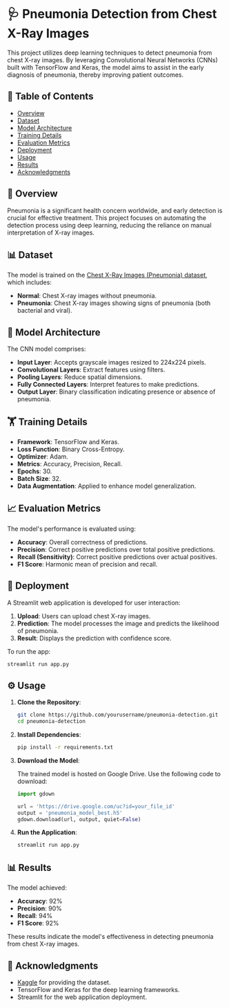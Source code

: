 
# 🩺 Pneumonia Detection from Chest X-Ray Images

This project utilizes deep learning techniques to detect pneumonia from chest X-ray images. By leveraging Convolutional Neural Networks (CNNs) built with TensorFlow and Keras, the model aims to assist in the early diagnosis of pneumonia, thereby improving patient outcomes.

## 📖 Table of Contents

- [Overview](#overview)
- [Dataset](#dataset)
- [Model Architecture](#model-architecture)
- [Training Details](#training-details)
- [Evaluation Metrics](#evaluation-metrics)
- [Deployment](#deployment)
- [Usage](#usage)
- [Results](#results)
- [Acknowledgments](#acknowledgments)

## 📝 Overview

Pneumonia is a significant health concern worldwide, and early detection is crucial for effective treatment. This project focuses on automating the detection process using deep learning, reducing the reliance on manual interpretation of X-ray images.

## 📊 Dataset

The model is trained on the [Chest X-Ray Images (Pneumonia) dataset](https://www.kaggle.com/datasets/paultimothymooney/chest-xray-pneumonia), which includes:

- **Normal**: Chest X-ray images without pneumonia.
- **Pneumonia**: Chest X-ray images showing signs of pneumonia (both bacterial and viral).

## 🧠 Model Architecture

The CNN model comprises:

- **Input Layer**: Accepts grayscale images resized to 224x224 pixels.
- **Convolutional Layers**: Extract features using filters.
- **Pooling Layers**: Reduce spatial dimensions.
- **Fully Connected Layers**: Interpret features to make predictions.
- **Output Layer**: Binary classification indicating presence or absence of pneumonia.

## 🏋️ Training Details

- **Framework**: TensorFlow and Keras.
- **Loss Function**: Binary Cross-Entropy.
- **Optimizer**: Adam.
- **Metrics**: Accuracy, Precision, Recall.
- **Epochs**: 30.
- **Batch Size**: 32.
- **Data Augmentation**: Applied to enhance model generalization.

## 📈 Evaluation Metrics

The model's performance is evaluated using:

- **Accuracy**: Overall correctness of predictions.
- **Precision**: Correct positive predictions over total positive predictions.
- **Recall (Sensitivity)**: Correct positive predictions over actual positives.
- **F1 Score**: Harmonic mean of precision and recall.

## 🚀 Deployment

A Streamlit web application is developed for user interaction:

1. **Upload**: Users can upload chest X-ray images.
2. **Prediction**: The model processes the image and predicts the likelihood of pneumonia.
3. **Result**: Displays the prediction with confidence score.

To run the app:

```bash
streamlit run app.py
```

## ⚙️ Usage

1. **Clone the Repository**:

   ```bash
   git clone https://github.com/yourusername/pneumonia-detection.git
   cd pneumonia-detection
   ```

2. **Install Dependencies**:

   ```bash
   pip install -r requirements.txt
   ```

3. **Download the Model**:

   The trained model is hosted on Google Drive. Use the following code to download:

   ```python
   import gdown

   url = 'https://drive.google.com/uc?id=your_file_id'
   output = 'pneumonia_model_best.h5'
   gdown.download(url, output, quiet=False)
   ```

4. **Run the Application**:

   ```bash
   streamlit run app.py
   ```

## 📊 Results

The model achieved:

- **Accuracy**: 92%
- **Precision**: 90%
- **Recall**: 94%
- **F1 Score**: 92%

These results indicate the model's effectiveness in detecting pneumonia from chest X-ray images.

## 🙏 Acknowledgments

- [Kaggle](https://www.kaggle.com/) for providing the dataset.
- TensorFlow and Keras for the deep learning frameworks.
- Streamlit for the web application deployment.
